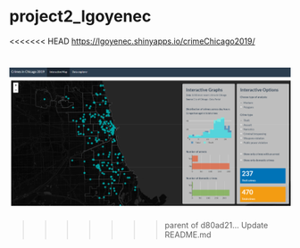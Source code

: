 # project2_lgoyenec
 
<<<<<<< HEAD
 https://lgoyenec.shinyapps.io/crimeChicago2019/
 
![Image 1](app_image.PNG)
=======
>>>>>>> parent of d80ad21... Update README.md
